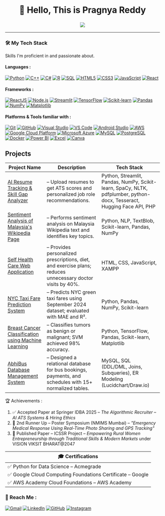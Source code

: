 <h1 align="center">
  🙏 Hello, This is Pragnya Reddy
</h1>

<h3 align="center">
  <img src="https://readme-typing-svg.herokuapp.com?font=Arial&size=24&duration=4000&color=F75C7E&center=true&vCenter=true&width=600&height=35&lines=%22Think+twice,+code+once%22" />
</h3>

---
### 🛠️ My Tech Stack

Skills I'm proficient in and passionate about.

#### Languages : 
<p align="left">
  <a href="https://www.python.org" target="_blank"><img src="https://img.shields.io/badge/Python-3776AB?style=for-the-badge&logo=python&logoColor=white" alt="Python"/></a>
  <a href="https://isocpp.org/" target="_blank"><img src="https://img.shields.io/badge/C++-00599C?style=for-the-badge&logo=cplusplus&logoColor=white" alt="C++"/></a>
  <a href="https://dotnet.microsoft.com/en-us/languages/csharp" target="_blank"><img src="https://img.shields.io/badge/C%23-512BD4?style=for-the-badge&logo=csharp&logoColor=white" alt="C#"/></a>
  <a href="https://www.r-project.org/" target="_blank"><img src="https://img.shields.io/badge/R-276DC3?style=for-the-badge&logo=r&logoColor=white" alt="R"/></a>
  <a href="https://www.mysql.com/" target="_blank"><img src="https://img.shields.io/badge/SQL-4479A1?style=for-the-badge&logo=mysql&logoColor=white" alt="SQL"/></a>
  <a href="https://developer.mozilla.org/en-US/docs/Web/HTML" target="_blank"><img src="https://img.shields.io/badge/HTML5-E34F26?style=for-the-badge&logo=html5&logoColor=white" alt="HTML5"/></a>
  <a href="https://developer.mozilla.org/en-US/docs/Web/CSS" target="_blank"><img src="https://img.shields.io/badge/CSS3-1572B6?style=for-the-badge&logo=css3&logoColor=white" alt="CSS3"/></a>
  <a href="https://developer.mozilla.org/en-US/docs/Web/JavaScript" target="_blank"><img src="https://img.shields.io/badge/JavaScript-F7DF1E?style=for-the-badge&logo=javascript&logoColor=black" alt="JavaScript"/></a>
  <a href="https://react.dev/" target="_blank"><img src="https://img.shields.io/badge/React-61DAFB?style=for-the-badge&logo=react&logoColor=black" alt="React"/></a>
</p>

#### Frameworks : 
<p align="left">
  <a href="https://react.dev/" target="_blank"><img src="https://img.shields.io/badge/React-61DAFB?style=for-the-badge&logo=react&logoColor=black" alt="ReactJS"/></a>
  <a href="https://nodejs.org/" target="_blank"><img src="https://img.shields.io/badge/Node.js-339933?style=for-the-badge&logo=node.js&logoColor=white" alt="Node.js"/></a>
  <a href="https://streamlit.io/" target="_blank"><img src="https://img.shields.io/badge/Streamlit-FF4B4B?style=for-the-badge&logo=streamlit&logoColor=white" alt="Streamlit"/></a>
  <a href="https://www.tensorflow.org/" target="_blank"><img src="https://img.shields.io/badge/TensorFlow-FF6F00?style=for-the-badge&logo=tensorflow&logoColor=white" alt="TensorFlow"/></a>
  <a href="https://scikit-learn.org/" target="_blank"><img src="https://img.shields.io/badge/Scikit--Learn-F7931E?style=for-the-badge&logo=scikit-learn&logoColor=white" alt="Scikit-learn"/></a>
  <a href="https://pandas.pydata.org/" target="_blank"><img src="https://img.shields.io/badge/Pandas-150458?style=for-the-badge&logo=pandas&logoColor=white" alt="Pandas"/></a>
  <a href="https://numpy.org/" target="_blank"><img src="https://img.shields.io/badge/NumPy-013243?style=for-the-badge&logo=numpy&logoColor=white" alt="NumPy"/></a>
  <a href="https://matplotlib.org/" target="_blank"><img src="https://img.shields.io/badge/Matplotlib-11557C?style=for-the-badge&logo=plotly&logoColor=white" alt="Matplotlib"/></a>
</p>

#### Platforms & Tools familiar with :
<p align="left">
  <a href="https://git-scm.com/" target="_blank"><img src="https://img.shields.io/badge/Git-E84E31?style=for-the-badge&logo=git&logoColor=white" alt="Git"/></a>
  <a href="https://github.com/" target="_blank"><img src="https://img.shields.io/badge/GitHub-181717?style=for-the-badge&logo=github&logoColor=white" alt="GitHub"/></a>
  <a href="https://visualstudio.microsoft.com/" target="_blank"><img src="https://img.shields.io/badge/Visual%20Studio-5C2D91?style=for-the-badge&logo=visualstudio&logoColor=white" alt="Visual Studio"/></a>
  <a href="https://code.visualstudio.com/" target="_blank"><img src="https://img.shields.io/badge/VS%20Code-0078D4?style=for-the-badge&logo=visualstudiocode&logoColor=white" alt="VS Code"/></a>
  <a href="https://developer.android.com/studio" target="_blank"><img src="https://img.shields.io/badge/Android%20Studio-3DDC84?style=for-the-badge&logo=androidstudio&logoColor=white" alt="Android Studio"/></a>
  <a href="https://aws.amazon.com/" target="_blank"><img src="https://img.shields.io/badge/AWS-232F3E?style=for-the-badge&logo=amazonaws&logoColor=white" alt="AWS"/></a>
  <a href="https://cloud.google.com/" target="_blank"><img src="https://img.shields.io/badge/GCP-4285F4?style=for-the-badge&logo=googlecloud&logoColor=white" alt="Google Cloud Platform"/></a>
  <a href="https://azure.microsoft.com/" target="_blank"><img src="https://img.shields.io/badge/Azure-0078D4?style=for-the-badge&logo=microsoftazure&logoColor=white" alt="Microsoft Azure"/></a>
  <a href="https://www.mysql.com/" target="_blank"><img src="https://img.shields.io/badge/MySQL-4479A1?style=for-the-badge&logo=mysql&logoColor=white" alt="MySQL"/></a>
  <a href="https://www.postgresql.org/" target="_blank"><img src="https://img.shields.io/badge/PostgreSQL-4169E1?style=for-the-badge&logo=postgresql&logoColor=white" alt="PostgreSQL"/></a>
  <a href="https://www.docker.com/" target="_blank"><img src="https://img.shields.io/badge/Docker-2496ED?style=for-the-badge&logo=docker&logoColor=white" alt="Docker"/></a>
  <a href="https://powerbi.microsoft.com/" target="_blank"><img src="https://img.shields.io/badge/Power%20BI-F2C811?style=for-the-badge&logo=powerbi&logoColor=black" alt="Power BI"/></a>
  <a href="https://www.microsoft.com/en/microsoft-365/excel" target="_blank"><img src="https://img.shields.io/badge/Excel-217346?style=for-the-badge&logo=microsoftexcel&logoColor=white" alt="Excel"/></a>
  <a href="https://www.canva.com/" target="_blank"><img src="https://img.shields.io/badge/Canva-00C4CC?style=for-the-badge&logo=canva&logoColor=white" alt="Canva"/></a>
</p>


## Projects  

| Project Name | Description | Tech Stack |
|--------------|-------------|------------|
| [AI Resume Tracking & Skill Gap Analyzer](https://github.com/pragnyareddy00/ResumeParsing) | – Upload resumes to get ATS scores and personalized job role recommendations. | Python, Streamlit, Pandas, NumPy, Scikit-learn, SpaCy, NLTK, pdfplumber, python-docx, Tesseract, Hugging Face API, PHP |
| [Sentiment Analysis of Malaysia's Wikipedia Page](https://github.com/pragnyareddy00/Sentiment-Analysis-of-Malaysia-Wikipedia-Page) | – Performs sentiment analysis on Malaysia Wikipedia text and identifies key topics. | Python, NLP, TextBlob, Scikit-learn, Pandas, NumPy |
| [Self Health Care Web Application](https://github.com/pragnyareddy00/Self-Health-Care-Web-Application) | – Provides personalized prescriptions, diet, and exercise plans; reduces unnecessary doctor visits by 40%. | HTML, CSS, JavaScript, XAMPP |
| [NYC Taxi Fare Prediction System](https://github.com/pragnyareddy00/predictive_analysis_nyc_taxi_fare) | – Predicts NYC green taxi fares using September 2024 dataset; evaluated with MAE and R². | Python, Pandas, NumPy, Scikit-learn |
| [Breast Cancer Classification using Machine Learning](https://github.com/pragnyareddy00/Breast-Cancer-Prediction) | – Classifies tumors as benign or malignant; SVM achieved 98% accuracy. | Python, TensorFlow, Pandas, Scikit-learn, Matplotlib |
| [AbhiBus Database Management System](https://github.com/pragnyareddy00/Abhibus-Data-Management-System) | – Designed a relational database for bus bookings, payments, and schedules with 15+ normalized tables. | MySQL, SQL (DDL/DML, Joins, Subqueries), ER Modeling (Lucidchart/Draw.io) |



🏆 Achievements : 
1. ✅ Accepted Paper at Springer IDBA 2025 – *The Algorithmic Recruiter – AI ATS Systems & Hiring Ethics*  
2. 🥉 2nd Runner Up – Poster Symposium (NMIMS Mumbai) – *"Emergency Medical Response Using Real-Time Photo Sharing and GPS Tracking"*  
3. 📄 Published Paper – ICSSR Project – *Empowering Rural Women Entrepreneurship through Traditional Skills & Modern Markets* under VISION VIKSIT BHARAT@2047  
 
| 🎓 Certifications |
|------------------|
| ✅ Python for Data Science – Acmegrade |
| ✅ Google Cloud Computing Foundations Certificate – Google |
| ✅ AWS Academy Cloud Foundations – AWS Academy |




### 📱 Reach Me : 

<p>
  <a href="mailto:gpragnyareddy1594@gmail.com"><img src="https://img.shields.io/badge/Gmail-D14836?style=for-the-badge&logo=gmail&logoColor=white" alt="Gmail"></a>
  <a href="https://www.linkedin.com/in/pragnyareddygudyagopu"><img src="https://img.shields.io/badge/LinkedIn-0077B5?style=for-the-badge&logo=linkedin&logoColor=white" alt="LinkedIn"></a>
  <a href="https://github.com/pragnyareddy00"><img src="https://img.shields.io/badge/GitHub-181717?style=for-the-badge&logo=github&logoColor=white" alt="GitHub"></a>
  <a href="https://www.instagram.com/hunterr.pr?igsh=eGtnNzJ1NWc4amRl"><img src="https://img.shields.io/badge/Instagram-E4405F?style=for-the-badge&logo=instagram&logoColor=white" alt="Instagram"></a>
</p>







  
